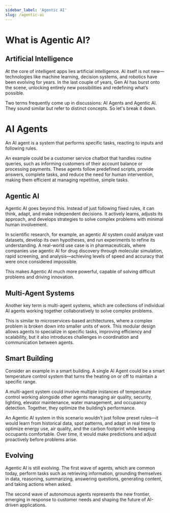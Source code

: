 ```yaml
---
sidebar_label: 'Agentic AI'
slug: /agentic-ai
---
```


# What is Agentic AI?

## Artificial Intelligence

At the core of intelligent apps lies artificial intelligence. AI itself is not new—technologies like machine learning, decision systems, and robotics have been evolving for years. In the last couple of years, Gen AI has burst onto the scene, unlocking entirely new possibilities and redefining what’s possible.

Two terms frequently come up in discussions: AI Agents and Agentic AI. They sound similar but refer to distinct concepts. So let's break it down.

# AI Agents

An AI agent is a system that performs specific tasks, reacting to inputs and following rules. 

An example could be a customer service chatbot that handles routine queries, such as informing customers of their account balance or processing payments. These agents follow predefined scripts, provide answers, complete tasks, and reduce the need for human intervention, making them efficient at managing repetitive, simple tasks.

## Agentic AI

Agentic AI goes beyond this. Instead of just following fixed rules, it can think, adapt, and make independent decisions. It actively learns, adjusts its approach, and develops strategies to solve complex problems with minimal human involvement. 

In scientific research, for example, an agentic AI system could analyze vast datasets, develop its own hypotheses, and run experiments to refine its understanding. A real-world use case is in pharmaceuticals, where companies use agentic AI for drug discovery through molecular simulation, rapid screening, and analysis—achieving levels of speed and accuracy that were once considered impossible. 

This makes Agentic AI much more powerful, capable of solving difficult problems and driving innovation.

## Multi-Agent Systems

Another key term is multi-agent systems, which are collections of individual AI agents working together collaboratively to solve complex problems. 

This is similar to microservices-based architectures, where a complex problem is broken down into smaller units of work. This modular design allows agents to specialize in specific tasks, improving efficiency and scalability, but it also introduces challenges in coordination and communication between agents.

## Smart Building

Consider an example in a smart building. A single AI Agent could be a smart temperature control system that turns the heating on or off to maintain a specific range. 

A multi-agent system could involve multiple instances of temperature control working alongside other agents managing air quality, security, lighting, elevator maintenance, water management, and occupancy detection. Together, they optimize the building’s performance. 

An Agentic AI system in this scenario wouldn’t just follow preset rules—it would learn from historical data, spot patterns, and adapt in real time to optimize energy use, air quality, and the carbon footprint while keeping occupants comfortable. Over time, it would make predictions and adjust proactively before problems arise.

## Evolving

Agentic AI is still evolving. The first wave of agents, which are common today, perform tasks such as retrieving information, grounding themselves in data, reasoning, summarizing, answering questions, generating content, and taking actions when asked. 

The second wave of autonomous agents represents the new frontier, emerging in response to customer needs and shaping the future of AI-driven applications.
